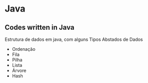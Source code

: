 # Java

## Codes written in Java

Estrutura de dados em java, com alguns Tipos Abstados de Dados

- Ordenação
- Fila
- Pilha
- Lista
- Árvore
- Hash

